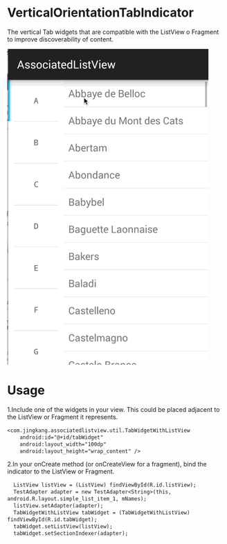 # VerticalOrientationTabIndicator
The vertical Tab widgets that are compatible with the ListView o Fragment to improve discoverability of content.<br>

![](https://github.com/Jinghualun/VerticalOrientationTabIndicator/blob/master/AssociatedListView/associated.gif) 
# Usage
1.Include one of the widgets in your view. This could be placed adjacent to the ListView or Fragment it represents.<br>

    <com.jingkang.associatedlistview.util.TabWidgetWithListView
        android:id="@+id/tabWidget"
        android:layout_width="100dp"
        android:layout_height="wrap_content" />

2.In your onCreate method (or onCreateView for a fragment), bind the indicator to the ListView or Fragment.<br>

      ListView listView = (ListView) findViewById(R.id.listView);
      TestAdapter adapter = new TestAdapter<String>(this, android.R.layout.simple_list_item_1, mNames);
      listView.setAdapter(adapter);
      TabWidgetWithListView tabWidget = (TabWidgetWithListView) findViewById(R.id.tabWidget);
      tabWidget.setListView(listView);
      tabWidget.setSectionIndexer(adapter);
